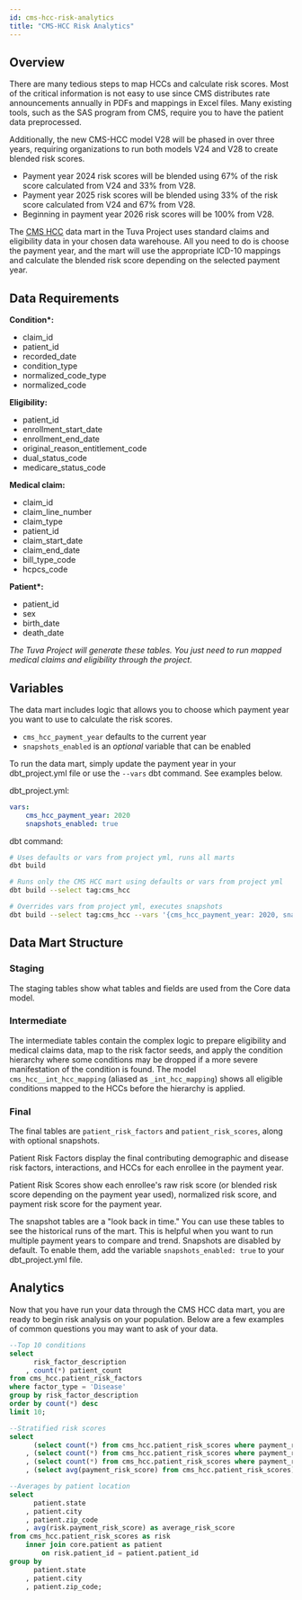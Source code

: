 ```yaml
---
id: cms-hcc-risk-analytics
title: "CMS-HCC Risk Analytics"
---
```


## Overview

There are many tedious steps to map HCCs and calculate risk scores. Most of the 
critical information is not easy to use since CMS distributes rate announcements 
annually in PDFs and mappings in Excel files. Many existing tools, such as the SAS 
program from CMS, require you to have the patient data preprocessed.

Additionally, the new CMS-HCC model V28 will be phased in over three years, 
requiring organizations to run both models V24 and V28 to create blended risk 
scores.

* Payment year 2024 risk scores will be blended using 67% of the risk score 
  calculated from V24 and 33% from V28.
* Payment year 2025 risk scores will be blended using 33% of the risk score 
  calculated from V24 and 67% from V28.
* Beginning in payment year 2026 risk scores will be 100% from V28.

The [CMS HCC](https://github.com/tuva-health/tuva/tree/main/models/cms_hcc) 
data mart in the Tuva Project uses standard claims and eligibility data in your 
chosen data warehouse. All you need 
to do is choose the payment year, and the mart will use the appropriate ICD-10 
mappings and calculate the blended risk score depending on the selected payment 
year.

## Data Requirements

**Condition\*:**
- claim_id
- patient_id
- recorded_date
- condition_type
- normalized_code_type
- normalized_code

**Eligibility:**
- patient_id
- enrollment_start_date
- enrollment_end_date
- original_reason_entitlement_code
- dual_status_code
- medicare_status_code 

**Medical claim:**
- claim_id
- claim_line_number
- claim_type
- patient_id
- claim_start_date
- claim_end_date
- bill_type_code
- hcpcs_code

**Patient\*:**
- patient_id
- sex
- birth_date
- death_date


*The Tuva Project will generate these tables. You just need to run mapped
medical claims and eligibility through the project.*

## Variables

The data mart includes logic that allows you to choose which payment year you 
want to use to calculate the risk scores.

- `cms_hcc_payment_year` defaults to the current year
- `snapshots_enabled` is an *optional* variable that can be enabled

To run the data mart, simply update the payment year in your dbt_project.yml 
file or use the `--vars` dbt command. See examples below.

dbt_project.yml:

```yaml
vars:
    cms_hcc_payment_year: 2020
    snapshots_enabled: true
```

dbt command:

```bash
# Uses defaults or vars from project yml, runs all marts
dbt build

# Runs only the CMS HCC mart using defaults or vars from project yml
dbt build --select tag:cms_hcc

# Overrides vars from project yml, executes snapshots
dbt build --select tag:cms_hcc --vars '{cms_hcc_payment_year: 2020, snapshots_enabled: true}'
```

## Data Mart Structure

### Staging

The staging tables show what tables and fields are used from the Core data model.

### Intermediate

The intermediate tables contain the complex logic to prepare eligibility and 
medical claims data, map to the risk factor seeds, and apply the condition 
hierarchy where some conditions may be dropped if a more severe manifestation of 
the condition is found. The model `cms_hcc__int_hcc_mapping` (aliased as 
`_int_hcc_mapping`) shows all eligible conditions mapped to the HCCs before the 
hierarchy is applied.

### Final

The final tables are `patient_risk_factors` and `patient_risk_scores`, along 
with optional snapshots. 

Patient Risk Factors display the final contributing demographic and disease risk 
factors, interactions, and HCCs for each enrollee in the payment year.

Patient Risk Scores show each enrollee's raw risk score (or blended risk score
depending on the payment year used), normalized risk score, and payment risk 
score for the payment year.

The snapshot tables are a "look back in time." You can use these tables to see 
the historical runs of the mart. This is helpful when you want to run multiple 
payment years to compare and trend. Snapshots are disabled by default. To enable
them, add the variable `snapshots_enabled: true` to your dbt_project.yml file.

## Analytics

Now that you have run your data through the CMS HCC data mart, you are ready to 
begin risk analysis on your population. Below are a few examples of common
questions you may want to ask of your data.

```sql
--Top 10 conditions
select
      risk_factor_description
    , count(*) patient_count
from cms_hcc.patient_risk_factors
where factor_type = 'Disease'
group by risk_factor_description
order by count(*) desc
limit 10;
```

```sql
--Stratified risk scores
select
      (select count(*) from cms_hcc.patient_risk_scores where payment_risk_score <= 1.00) as low_risk
    , (select count(*) from cms_hcc.patient_risk_scores where payment_risk_score = 1.00) as average_risk
    , (select count(*) from cms_hcc.patient_risk_scores where payment_risk_score > 1.00) as high_risk
    , (select avg(payment_risk_score) from cms_hcc.patient_risk_scores) as total_population_average;
```

```sql
--Averages by patient location
select
      patient.state
    , patient.city
    , patient.zip_code
    , avg(risk.payment_risk_score) as average_risk_score
from cms_hcc.patient_risk_scores as risk
    inner join core.patient as patient
        on risk.patient_id = patient.patient_id
group by
      patient.state
    , patient.city
    , patient.zip_code;
```
